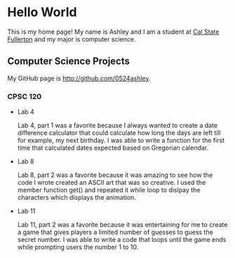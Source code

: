 # Hello World

This is my home page! My name is Ashley and I am a student at [Cal State Fullerton](http://www.fullerton.edu/) and my major is computer science.

## Computer Science Projects

My GitHub page is http://github.com/0524ashley.

### CPSC 120

* Lab 4

    Lab 4, part 1 was a favorite because I always wanted to create a date
    difference calculator that could calculate how long the days are left
    till for example, my next birthday. I was able to write a function for
    the first time that calculated dates expected based on Gregorian calendar. 
    
* Lab 8

    Lab 8, part 2 was a favorite because it was amazing to see how
    the code I wrote created an ASCII art that was so creative.
    I used the member function get() and repeated it while loop 
    to dislpay the characters which displays the animation. 
    
* Lab 11

    Lab 11, part 2 was a favorite because it was entertaining 
    for me to create a game that gives players a limited number
    of guesses to guess the secret number. I was able to write 
    a code that loops until the game ends while prompting users
    the number 1 to 10. 
